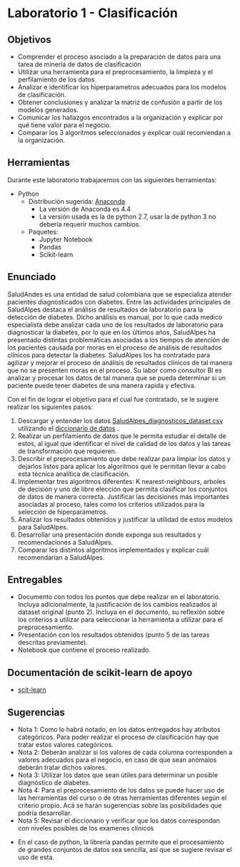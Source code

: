 # Laboratorio 1 - Clasificación

## Objetivos

 - Comprender el proceso asociado a la preparación de datos para una tarea de minería de datos de clasificación 
 - Utilizar una herramienta para el preprocesamiento, la limpieza y el perfilamiento de los datos
 - Analizar e identificar los hiperparametros adecuados para los modelos de clasificación.
 - Obtener conclusiones y analizar la matriz de confusión a partir de los modelos generados.
 - Comunicar los hallazgos encontrados a la organización y explicar por qué tiene valor para el negocio.
 - Comparar los 3 algoritmos seleccionados y explicar cuál recomiendan a la organización.

## Herramientas
Durante este laboratorio trabajaremos con las siguientes herramientas:


 - Python
	 - Distribución sugerida: [Anaconda](https://www.continuum.io/downloads) 
		 - La versión de Anaconda es 4.4
		 - La versión usada es la de python 2.7, usar la de python 3 no debería requerir muchos cambios. 
	 - Paquetes:
	   	 - Jupyter Notebook
	   	 - Pandas
		 - Scikit-learn

	   	 

## Enunciado 
SaludAndes es una entidad de salud colombiana que se especializa atender pacientes diagnosticados con diabetes. Entre las actividades principales de SaludAlpes destaca el análisis de resultados de laboratorio para la detección de diabetes. Dicho análisis es manual, por lo que cada medico especialista debe analizar cada uno de los resultados de laboratorio para diagnosticar la diabetes, por lo que en los últimos años, SaludAlpes ha presentado distintas problemáticas asociadas a los tiempos de atención de los pacientes causada por moras en el proceso de análisis de resultados clínicos para detectar la diabetes. SaludAlpes los ha contratado para agilizar y mejorar el proceso de análisis de resultados clínicos de tal manera que no se presenten moras en el proceso. Su labor como consultor BI es analizar y procesar los datos de tal manera que se pueda determinar si un paciente puede tener diabetes de una manera rapida y efectiva.

Con el fin de lograr el objetivo para el cual fue contratado, se le sugiere realizar los siguientes pasos:

1.	Descargar y entender los datos [SaludAlpes_diagnosticos_dataset.csv](SaludAlpes_diagnosticos_dataset.csv) utilizando el [diccionario de datos](SaludAlpes_diagnosticos_dataset_dictionary.pdf) .
2.	Realizar un perfilamiento de datos que le permita estudiar el detalle de estos, al igual que identificar el nivel de calidad de los datos y las tareas de transformación que requieren.
2.	Describir el preprocesamiento que debe realizar para limpiar los datos y dejarlos listos para aplicar los algoritmos que le permitan llevar a cabo esta técnica analítica de clasificación.
3.	Implementar tres algoritmos diferentes: K nearest-neighbours, arboles de decisión y uno de libre elección que permita clasificar los conjuntos de datos de manera correcta. Justificar las decisiones más importantes asociadas al proceso, tales como los criterios utilizados para la selección de hiperparámetros.
4.	Analizar los resultados obtenidos y justificar la utilidad de estos modelos para SaludAlpes.
5.	Desarrollar una presentación donde exponga sus resultados y recomendaciones a SaludAlpes.
6.  Comparar los distintos algoritmos implementados y explicar cuál recomendarían a SaludAlpes.

## Entregables 

 - Documento con todos los puntos que debe realizar en el laboratorio. Incluya adicionalmente, la justificación de los cambios realizados al dataset original (punto 2). Incluya en el documento, su reflexión sobre los criterios a utilizar para seleccionar la herramienta a utilizar para el preprocesamiento.
 - Presentación con los resultados obtenidos (punto 5 de las tareas descritas previamente).
 - Notebook que contiene el proceso realizado.

## Documentación de scikit-learn de apoyo
- [scit-learn](https://scikit-learn.org/stable/supervised_learning.html#supervised-learning)

## Sugerencias

 - Nota 1: Como lo habrá notado, en los datos entregados hay atributos categóricos. Para poder realizar el proceso de clasificación hay que tratar estos valores categóricos.
 - Nota 2: Deberán analizar si los valores de cada columna corresponden a valores adecuados para el negocio, en caso de que sean anómalos deberán tratar dichos valores.
 - Nota 3: Utilizar los datos que sean útiles para determinar un posible diagnóstico de diabetes.
 - Nota 4: Para el preprocesamiento de los datos se puede hacer uso de las herramientas del curso o de otras herramientas diferentes según el criterio propio. Acá se harán sugerencias sobre las posibilidades que podría desarrollar.
 - Nota 5: Revisar el diccionario y verificar que los datos correspondan con niveles posibles de los examenes clínicos
 

 

* En el caso de python, la librería pandas permite que el procesamiento de grandes conjuntos de datos sea sencilla, así que se sugiere revisar el uso de esta.



